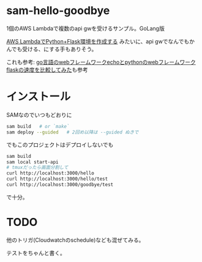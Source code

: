 # sam-hello-goodbye

1個のAWS Lambdaで複数のapi gwを受けるサンプル。GoLang版

[AWS LambdaでPython+Flask環境を作成する](https://ryosh.github.io/posts/20210421/)
みたいに、api gwでなんでもかんでも受ける、にする手もありそう。

これも参考: [go言語のwebフレームワークechoとpythonのwebフレームワークflaskの速度を比較してみた](https://qiita.com/shibacow/items/320679971bfd5d834b80)も参考


# インストール

SAMなのでいつもどおりに
```sh
sam build   # or `make`
sam deploy --guided   # 2回め以降は --guided ぬきで
```

でもこのプロジェクトはデプロイしないでも
```sh
sam build
sam local start-api
# tmuxだったら画面分割して
curl http://localhost:3000/hello
curl http://localhost:3000/hello/test
curl http://localhost:3000/goodbye/test
```
で十分。


# TODO

他のトリガ(Cloudwatchのschedule)なども混ぜてみる。

テストをちゃんと書く。
